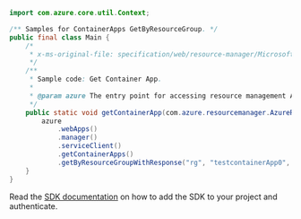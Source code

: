 ```java
import com.azure.core.util.Context;

/** Samples for ContainerApps GetByResourceGroup. */
public final class Main {
    /*
     * x-ms-original-file: specification/web/resource-manager/Microsoft.Web/stable/2021-03-01/examples/GetContainerApp.json
     */
    /**
     * Sample code: Get Container App.
     *
     * @param azure The entry point for accessing resource management APIs in Azure.
     */
    public static void getContainerApp(com.azure.resourcemanager.AzureResourceManager azure) {
        azure
            .webApps()
            .manager()
            .serviceClient()
            .getContainerApps()
            .getByResourceGroupWithResponse("rg", "testcontainerApp0", Context.NONE);
    }
}
```

Read the [SDK documentation](https://github.com/Azure/azure-sdk-for-java/blob/azure-resourcemanager_2.15.0/sdk/resourcemanager/azure-resourcemanager/README.md) on how to add the SDK to your project and authenticate.
